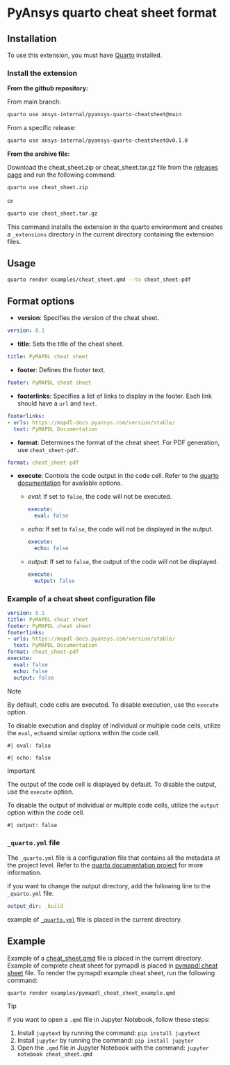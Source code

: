 # PyAnsys quarto cheat sheet format


## Installation

To use this extension, you must have [Quarto](https://quarto.org/docs/getting-started/installation.html) installed.

### Install the extension

**From the github repository:**

From main branch:

```bash
quarto use ansys-internal/pyansys-quarto-cheatsheet@main
```

From a specific release:

```bash
quarto use ansys-internal/pyansys-quarto-cheatsheet@v0.1.0
```

**From the archive file:**

Download the cheat_sheet.zip or cheat_sheet.tar.gz file from the
[releases page](https://github.com/ansys-internal/pyansys-quarto-cheatsheet/releases) and run the following command:

```bash
quarto use cheat_sheet.zip
```
or
```bash
quarto use cheat_sheet.tar.gz
```

This command installs the extension in the quarto environment and creates
a ``_extensions`` directory in the current directory containing the extension files.

## Usage

```bash
quarto render examples/cheat_sheet.qmd --to cheat_sheet-pdf
```
## Format options

- **version**: Specifies the version of the cheat sheet.
```yaml
version: 0.1
```
- **title**: Sets the title of the cheat sheet.
```yaml
title: PyMAPDL cheat sheet
```
- **footer**: Defines the footer text.
```yaml
footer: PyMAPDL cheat sheet
```
- **footerlinks**:  Specifies a list of links to display in the footer.
Each link should have a ``url`` and ``text``.
```yaml
footerlinks:
- urls: https://mapdl-docs.pyansys.com/version/stable/
  text: PyMAPDL Documentation
```
- **format**: Determines the format of the cheat sheet. For PDF generation, use  `cheat_sheet-pdf`.
```yaml
format: cheat_sheet-pdf
```
- **execute**: Controls the code output in the code cell. Refer to the
[quarto documentation](https://quarto.org/docs/reference/cells/cells-knitr.html#code-output)
for available options.

  - *eval*: If set to `false`, the code will not be executed.
    ```yaml
    execute:
      eval: false
    ```
  - *echo*: If set to `false`, the code will not be displayed in the output.
    ```yaml
    execute:
      echo: false
    ```
  - *output*: If set to `false`, the output of the code will not be displayed.
    ```yaml
    execute:
      output: false
    ```
### Example of a cheat sheet configuration file

```yaml
version: 0.1
title: PyMAPDL cheat sheet
footer: PyMAPDL cheat sheet
footerlinks:
- urls: https://mapdl-docs.pyansys.com/version/stable/
  text: PyMAPDL Documentation
format: cheat_sheet-pdf
execute:
  eval: false
  echo: false
  output: false
```


> [!NOTE]
> By default, code cells are executed. To disable execution, use the `execute` option.
>
> To disable execution and display of individual or multiple code cells,
> utilize the `eval`, `echo`and similar options within the code cell.
>  ```
> #| eval: false
>
> #| echo: false
>  ```

> [!IMPORTANT]
> The output of the code cell is displayed by default. To disable the output, use the `execute` option.
>
> To disable the output of individual or multiple code cells,
> utilize the `output` option within the code cell.
>  ```
> #| output: false
>  ```

### ``_quarto.yml`` file
The `_quarto.yml` file is a configuration file that contains all the metadata at the project level.
Refer to the [quarto documentation project](https://quarto.org/docs/projects/quarto-projects.html#project-metadata)
for more information.

if you want to change the output directory, add the following line to the `_quarto.yml` file.
```yaml
output_dir: _build
```
example of [``_quarto.yml``](_quarto.yml) file is placed in the current directory.


## Example

Example of a [cheat_sheet.qmd](cheat_sheet.qmd) file is placed in the current directory.
Example of complete cheat sheet for pymapdl is placed in [pymapdl cheat sheet](examples/pymapdl_cheatsheet_example.qmd) file.
To render the pymapdl example cheat sheet, run the following command:
```bash
quarto render examples/pymapdl_cheat_sheet_example.qmd
```
> [!TIP]
> If you want to open a `.qmd` file in Jupyter Notebook, follow these steps:
> 1. Install `jupytext` by running the command: `pip install jupytext`
> 2. Install `jupyter` by running the command: `pip install jupyter`
> 3. Open the `.qmd` file in Jupyter Notebook with the command: `jupyter notebook cheat_sheet.qmd`
